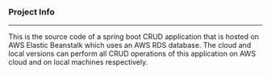 ### Project Info
--------------------------------------------------------------------
This is the source code of a spring boot CRUD application that is
hosted on AWS Elastic Beanstalk which uses an AWS RDS database.
The cloud and local versions can perform all CRUD operations of this 
application on AWS cloud and on local machines respectively.
